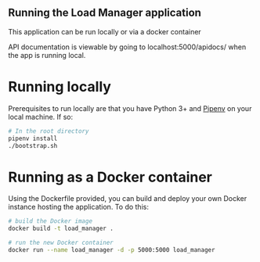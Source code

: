 ## Running the Load Manager application

This application can be run locally or via a docker container

API documentation is viewable by going to localhost:5000/apidocs/ when the app is running local.

# Running locally
Prerequisites to run locally are that you have Python 3+ and [Pipenv](https://pipenv.readthedocs.io/en/latest/) on your local machine. If so:

```bash
# In the root directory
pipenv install
./bootstrap.sh
```

# Running as a Docker container
Using the Dockerfile provided, you can build and deploy your own Docker instance hosting the application. To do this:

```bash
# build the Docker image
docker build -t load_manager .

# run the new Docker container
docker run --name load_manager -d -p 5000:5000 load_manager
```